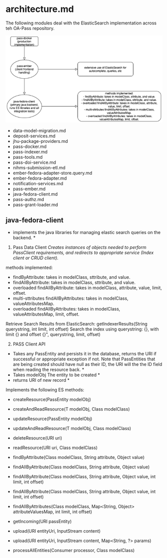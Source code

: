 # architecture.md

The following modules deal with the ElasticSearch implementation across teh OA-Pass repository.

![flowchart](OA-Pass-ES-flowchart.drawio.png)
                                                   
- data-model-migration.md
- deposit-services.md
- jhu-package-providers.md
- pass-docker.md
- pass-indexer.md
- pass-tools.md
- pass-doi-service.md
- nihms-submission-etl.md
- ember-fedora-adapter-store.query.md                                
- ember-fedora-adapter.md
- notification-services.md
- pass-ember.md
- java-fedora-client.md
- pass-authz.md
- pass-grant-loader.md

## java-fedora-client
* implements the java libraries for managing elastic search queries on the backend. *

1. Pass Data Client
*Creates instances of objects needed to perform PassClient requirements, and redirects to appropriate service (Index client or CRUD client).*

methods implemented:
- findByAttribute: takes in modelClass, sttribute, and value.
- findAllByAttribute: takes in modelClass, sttribute, and value.
- overloaded findAllByAttribute: takes in modelClass, attribute, value, limit, offset.
- multi-sttributes findAllByAttributes: takes in modelClass, valueAttributesMap.
- overloaded findAllByAttributes: takes in modelClass, valueAttributesMap, limit, offset.

Retrieve Search Results from ElasticSearch: getIndexerResults(String querystring, int limit, int offset)
Search the index using querystring: {}, with limit {} and offset {}", querystring,  limit, offset)

2. PASS Client API
* Takes any PassEntity and persists it in the database, returns the URI if successful or appropriate exception if not. Note that PassEntities that are being created should have null as their ID, the URI will the the ID field when reading the resource back. *
* Takes modelObj The entity to be created *
* returns URI of new record *

Implements the following ES methods:
- createResource(PassEntity modelObj)
- createAndReadResource(T modelObj, Class<T> modelClass)
- updateResource(PassEntity modelObj)
- updateAndReadResource(T modelObj, Class<T> modelClass)
- deleteResource(URI uri)
- readResource(URI uri, Class<T> modelClass)

- findByAttribute(Class<T> modelClass, String attribute, Object value)
- findAllByAttribute(Class<T> modelClass, String attribute, Object value)
- findAllByAttribute(Class<T> modelClass, String attribute, Object value, int limit, int offset)
- findAllByAttribute(Class<T> modelClass, String attribute, Object value, int limit, int offset)
- findAllByAttributes(Class<T> modelClass, Map<String, Object> attributeValuesMap, int limit, int offset)
- getIncoming(URI passEntity)
- upload(URI entityUri, InputStream content)
- upload(URI entityUri, InputStream content, Map<String, ?> params)
- processAllEntities(Consumer<URI> processor, Class<T> modelClass)
